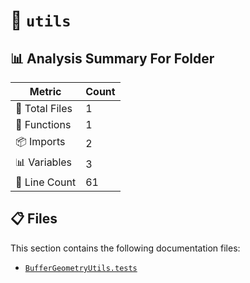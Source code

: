 # 📁 `utils`

## 📊 Analysis Summary For Folder

| Metric | Count |
|--------|-------|
| 📁 Total Files | 1 |
| 🔧 Functions | 1 |
| 📦 Imports | 2 |
| 📊 Variables | 3 |
| 🔢 Line Count | 61 |


## 📋 Files

This section contains the following documentation files:

- [`BufferGeometryUtils.tests`](./BufferGeometryUtils.tests.md)